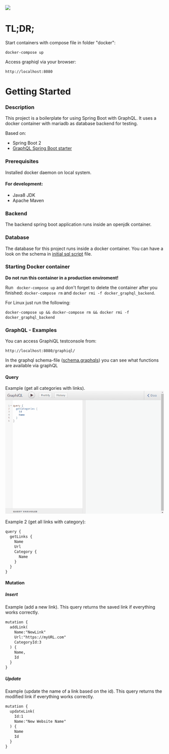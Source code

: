![](https://github.com/jreker/Hibernate-GraphQL-Java-Example/workflows/Java%20CI/badge.svg)


# TL;DR;
Start containers with compose file in folder "docker":
```
docker-compose up
```
Access graphiql via your browser:
```text
http://localhost:8080
```

# Getting Started
### Description
This project is a boilerplate for using Spring Boot with GraphQL.
It uses a docker container with mariadb as database backend for testing.

Based on:
 - Spring Boot 2
 - [GraphQL Spring Boot starter](https://github.com/graphql-java-kickstart/graphql-spring-boot) 

### Prerequisites
Installed docker daemon on local system.

#### For development:
- Java8 JDK
- Apache Maven

### Backend
The backend spring boot application runs inside an openjdk container.

### Database
The database for this project runs inside a docker container. You can have a look on the schema in [initial sql script](docker/init.sql) file.

### Starting Docker container
**Do not run this container in a production enviroment!**

Run ` docker-compose up` and don't forget to delete the container after you finished: `docker-compose rm` and `docker rmi -f docker_graphql_backend`.

For Linux just run the following:

```
docker-compose up && docker-compose rm && docker rmi -f docker_graphql_backend
```

### GraphQL - Examples
You can access GraphiQL testconsole from:

```text
http://localhost:8080/graphiql/
```

In the graphql schema-file ([schema.graphqls](src/main/resources/schema.graphqls)) you can see what functions are available via graphQL

#### Query

Example (get all categories with links).
![GraphQLQuery](doc/graphiql.gif "GraphiQL")

Example 2 (get all links with category):

```text
query {
  getLinks {
  	Name
    Url 
    Category {
      Name
    }
  }
}
```

#### Mutation 
##### Insert

Example (add a new link).
This query returns the saved link if everything works correctly.

```text
mutation {
  addLink(
    Name:"NewLink"
    Url:"https://myURL.com"
    CategoryId:3
  ) {
    Name,
    Id
  }
}
```

##### Update

Example (update the name of a link based on the id).
This query returns the modified link if everything works correctly.

```
mutation {
  updateLink(
    Id:1
    Name:"New Website Name"
  ) {
    Name
    Id
  }
}
```
